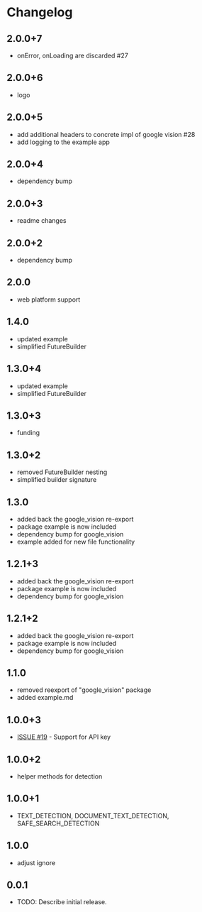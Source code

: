 # Changelog

## 2.0.0+7

* onError, onLoading are discarded #27

## 2.0.0+6

* logo

## 2.0.0+5

* add additional headers to concrete impl of google vision #28
* add logging to the example app

## 2.0.0+4

* dependency bump

## 2.0.0+3

* readme changes

## 2.0.0+2

* dependency bump

## 2.0.0

* web platform support

## 1.4.0

* updated example
* simplified FutureBuilder

## 1.3.0+4

* updated example
* simplified FutureBuilder

## 1.3.0+3

* funding

## 1.3.0+2

* removed FutureBuilder nesting
* simplified builder signature

## 1.3.0

* added back the google_vision re-export
* package example is now included
* dependency bump for google_vision
* example added for new file functionality

## 1.2.1+3

* added back the google_vision re-export
* package example is now included
* dependency bump for google_vision

## 1.2.1+2

* added back the google_vision re-export
* package example is now included
* dependency bump for google_vision

## 1.1.0

* removed reexport of &quot;google_vision&quot; package
* added example.md

## 1.0.0+3

* [ISSUE #19](https:&#x2F;&#x2F;github.com&#x2F;faithoflifedev&#x2F;google_vision_workspace&#x2F;issues&#x2F;19) - Support for API key

## 1.0.0+2

* helper methods for detection

## 1.0.0+1

* TEXT_DETECTION, DOCUMENT_TEXT_DETECTION, SAFE_SEARCH_DETECTION

## 1.0.0

* adjust ignore

## 0.0.1

* TODO: Describe initial release.
